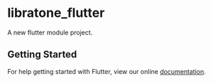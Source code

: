 # libratone_flutter

A new flutter module project.

## Getting Started

For help getting started with Flutter, view our online
[documentation](https://flutter.io/).
